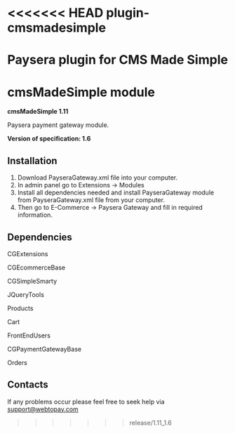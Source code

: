 <<<<<<< HEAD
plugin-cmsmadesimple
====================

Paysera plugin for CMS Made Simple
=======
cmsMadeSimple module
====================

**cmsMadeSimple 1.11**

Paysera payment gateway module. 

**Version of specification: 1.6**

Installation
------------

1. Download PayseraGateway.xml file into your computer.
2. In admin panel go to Extensions -> Modules
3. Install all dependencies needed and install PayseraGateway module from PayseraGateway.xml file from your computer.
4. Then go to E-Commerce -> Paysera Gateway and fill in required information.

Dependencies
------------

CGExtensions

CGEcommerceBase

CGSimpleSmarty

JQueryTools

Products

Cart

FrontEndUsers

CGPaymentGatewayBase

Orders

Contacts
--------

If any problems occur please feel free to seek help via support@webtopay.com
>>>>>>> release/1.11_1.6
